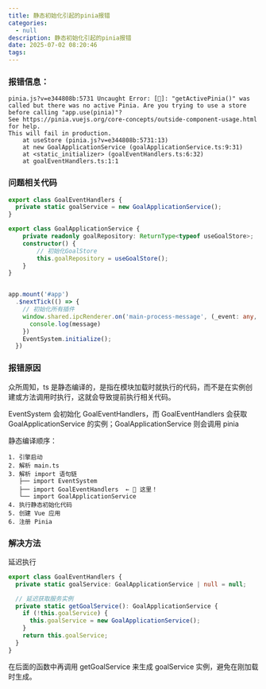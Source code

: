 ```yaml
---
title: 静态初始化引起的pinia报错
categories:
  - null
description: 静态初始化引起的pinia报错
date: 2025-07-02 08:20:46
tags:
---
```


### 报错信息：  

```
pinia.js?v=e344808b:5731 Uncaught Error: [🍍]: "getActivePinia()" was called but there was no active Pinia. Are you trying to use a store before calling "app.use(pinia)"?
See https://pinia.vuejs.org/core-concepts/outside-component-usage.html for help.
This will fail in production.
    at useStore (pinia.js?v=e344808b:5731:13)
    at new GoalApplicationService (goalApplicationService.ts:9:31)
    at <static_initializer> (goalEventHandlers.ts:6:32)
    at goalEventHandlers.ts:1:1
```

### 问题相关代码

```ts
export class GoalEventHandlers {
  private static goalService = new GoalApplicationService();
}
```

```ts
export class GoalApplicationService {
    private readonly goalRepository: ReturnType<typeof useGoalStore>;
    constructor() {
        // 初始化GoalStore
        this.goalRepository = useGoalStore();
    }
}
```

```ts

app.mount('#app')
  .$nextTick(() => {
    // 初始化所有插件
    window.shared.ipcRenderer.on('main-process-message', (_event: any, message: any) => {
      console.log(message)
    })
    EventSystem.initialize();
  })
```

### 报错原因

众所周知，ts 是静态编译的，是指在模块加载时就执行的代码，而不是在实例创建或方法调用时执行，这就会导致提前执行相关代码。

EventSystem 会初始化 GoalEventHandlers，而 GoalEventHandlers 会获取 GoalApplicationService 的实例；GoalApplicationService 则会调用 pinia  

静态编译顺序：  
```
1. 引擎启动
2. 解析 main.ts
3. 解析 import 语句链
   ├── import EventSystem
   ├── import GoalEventHandlers  ← 🎯 这里！
   └── import GoalApplicationService
4. 执行静态初始化代码
5. 创建 Vue 应用
6. 注册 Pinia

```

### 解决方法

延迟执行  

``` ts
export class GoalEventHandlers {
  private static goalService: GoalApplicationService | null = null;

  // 延迟获取服务实例
  private static getGoalService(): GoalApplicationService {
    if (!this.goalService) {
      this.goalService = new GoalApplicationService();
    }
    return this.goalService;
  }
}
```

在后面的函数中再调用 getGoalService 来生成 goalService 实例，避免在刚加载时生成。